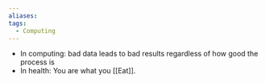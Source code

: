 ```yaml
---
aliases: 
tags:
  - Computing
---
```

- In computing: bad data leads to bad results regardless of how good the process is
- In health: You are what you [[Eat]].